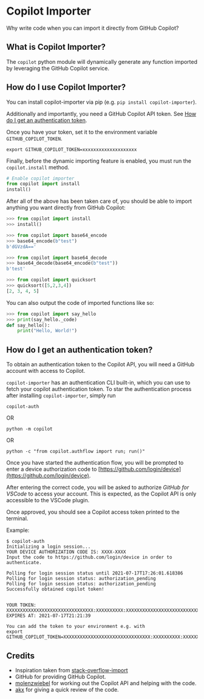 # Copilot Importer

Why write code when you can import it directly from GitHub Copilot?

## What is Copilot Importer?

The `copilot` python module will dynamically generate any function imported
by leveraging the GitHub Copilot service.

## How do I use Copilot Importer?

You can install copilot-importer via pip (e.g. `pip install copilot-importer`).

Additionally and importantly, you need a GitHub Copilot API token. See
[How do I get an authentication token](#how-do-I-get-an-authentication-token).

Once you have your token, set it to the environment variable
`GITHUB_COPILOT_TOKEN`.

```shell
export GITHUB_COPILOT_TOKEN=xxxxxxxxxxxxxxxxxxxx
```

Finally, before the dynamic importing feature is enabled, you must run the
`copilot.install` method.

```python
# Enable copilot importer
from copilot import install
install()
```

After all of the above has been taken care of, you should be able to import
anything you want directly from GitHub Copilot:

```python
>>> from copilot import install
>>> install()

>>> from copilot import base64_encode
>>> base64_encode(b"test")
b'dGVzdA=='

>>> from copilot import base64_decode
>>> base64_decode(base64_encode(b"test"))
b'test'

>>> from copilot import quicksort
>>> quicksort([5,2,3,4])
[2, 3, 4, 5]
```

You can also output the code of imported functions like so:
```python
>>> from copilot import say_hello
>>> print(say_hello._code)
def say_hello():
    print("Hello, World!")
```

## How do I get an authentication token?

To obtain an authentication token to the Copilot API, you will need a GitHub
account with access to Copilot.

`copilot-importer` has an authentication CLI built-in, which you can use to
fetch your copilot authentication token. To star the authentication process
after installing `copilot-importer`, simply run
```shell
copilot-auth
```
OR
```shell
python -m copilot
```
OR
```shell
python -c "from copilot.authflow import run; run()"
```

Once you have started the authentication flow, you will be prompted to enter
a device authorization code to
[https://github.com/login/device](https://github.com/login/device).

After entering the correct code, you will be asked to authorize
_GitHub for VSCode_ to access your account. This is expected, as the Copilot
API is only accessible to the VSCode plugin.

Once approved, you should see a Copilot access token printed to the terminal.

Example:
```console
$ copilot-auth
Initializing a login session...
YOUR DEVICE AUTHORIZATION CODE IS: XXXX-XXXX
Input the code to https://github.com/login/device in order to authenticate.

Polling for login session status until 2021-07-17T17:26:01.618386
Polling for login session status: authorization_pending
Polling for login session status: authorization_pending
Successfully obtained copilot token!


YOUR TOKEN: XXXXXXXXXXXXXXXXXXXXXXXXXXXXXXXX:XXXXXXXXXX:XXXXXXXXXXXXXXXXXXXXXXXXXXXXXXXXXXXXXXXXXXXXXXXXXXXXXXXXXXXXXXXX
EXPIRES AT: 2021-07-17T21:21:39

You can add the token to your environment e.g. with
export GITHUB_COPILOT_TOKEN=XXXXXXXXXXXXXXXXXXXXXXXXXXXXXXXX:XXXXXXXXXX:XXXXXXXXXXXXXXXXXXXXXXXXXXXXXXXXXXXXXXXXXXXXXXXXXXXXXXXXXXXXXXXX
```


## Credits

- Inspiration taken from
  [stack-overflow-import](https://github.com/drathier/stack-overflow-import)
- GitHub for providing GitHub Copilot.
- [molenzwiebel](https://github.com/molenzwiebel) for working out the Copilot
  API and helping with the code.
- [akx](https://github.com/akx) for giving a quick review of the code.
